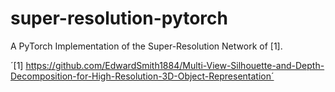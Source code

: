 # super-resolution-pytorch
A PyTorch Implementation of the Super-Resolution Network of [1].

´[1] https://github.com/EdwardSmith1884/Multi-View-Silhouette-and-Depth-Decomposition-for-High-Resolution-3D-Object-Representation´
